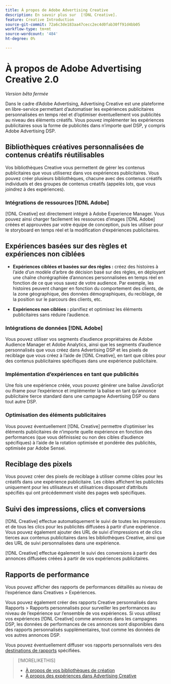 ```yaml
---
title: À propos de Adobe Advertising Creative
description: En savoir plus sur  [!DNL Creative].
feature: Creative Introduction
source-git-commit: 72a6c3de183aa47cecc2ec4d0fab30ff91d4bb05
workflow-type: tm+mt
source-wordcount: '484'
ht-degree: 0%

---
```


# À propos de Adobe Advertising Creative 2.0

*Version bêta fermée*

<!-- verify all and rewrite to include new stuff -->

Dans le cadre d’Adobe Advertising, Advertising Creative est une plateforme en libre-service permettant d’automatiser les expériences publicitaires personnalisées en temps réel et d’optimiser éventuellement vos publicités au niveau des éléments créatifs.<!-- Verify --> Vous pouvez implémenter les expériences publicitaires sous la forme de publicités dans n’importe quel DSP, y compris Adobe Advertising DSP.

## Bibliothèques créatives personnalisées de contenus créatifs réutilisables

Vos bibliothèques Creative vous permettent de gérer les contenus publicitaires que vous utiliserez dans vos expériences publicitaires. Vous pouvez créer plusieurs bibliothèques, chacune avec des contenus créatifs individuels et des groupes de contenus créatifs (appelés *lots*, que vous joindrez à des expériences).

### Intégrations de ressources [!DNL Adobe]

[!DNL Creative] est directement intégré à Adobe Experience Manager. Vous pouvez ainsi charger facilement les ressources d’images [!DNL Adobe] créées et approuvées par votre équipe de conception, puis les utiliser pour le storyboard en temps réel et la modification d’expériences publicitaires.

## Expériences basées sur des règles et expériences non ciblées

* **Expériences ciblées et basées sur des règles :** créez des histoires à l’aide d’un modèle d’arbre de décision basé sur des règles, en déployant une chaîne chorégraphiée d’annonces personnalisées en temps réel en fonction de ce que vous savez de votre audience. Par exemple, les histoires peuvent changer en fonction du comportement des clients, de la zone géographique, des données démographiques, du reciblage, de la position sur le parcours des clients, etc.

* **Expériences non ciblées :** planifiez et optimisez les éléments publicitaires sans réduire l’audience.

### Intégrations de données [!DNL Adobe]

Vous pouvez utiliser vos segments d’audience propriétaires de Adobe Audience Manager et Adobe Analytics, ainsi que les segments d’audience personnalisés que vous créez dans Advertising DSP et les pixels de reciblage que vous créez à l’aide de [!DNL Creative], en tant que cibles pour des contenus publicitaires spécifiques dans une expérience publicitaire. <!-- Advertiser should be able to target all segments that are available in DSP for targeting -->

### Implémentation d’expériences en tant que publicités

Une fois une expérience créée, vous pouvez générer une balise JavaScript ou iframe pour l’expérience et implémenter la balise en tant qu’annonce publicitaire tierce standard dans une campagne Advertising DSP ou dans tout autre DSP.<!-- Will add video and other ad formats; not sure if they'll be available for both standard and dynamic ads. -->

### Optimisation des éléments publicitaires

Vous pouvez éventuellement [!DNL Creative] permettre d’optimiser les éléments publicitaires de n’importe quelle expérience en fonction des performances (que vous définissiez ou non des cibles d’audience spécifiques) à l’aide de la rotation optimisée et pondérée des publicités, optimisée par Adobe Sensei.

<!--
[!DNL Creative] serves first-party ads and triggers third-party ads for the experience based on the specified targeting (when applicable), scheduling, ad rotation, and optimization goal options 
-->

## Reciblage des pixels

Vous pouvez créer des pixels de reciblage à utiliser comme cibles pour les créatifs dans une expérience publicitaire. Les cibles affichent les publicités uniquement pour les utilisateurs et utilisatrices disposant d’attributs spécifiés qui ont précédemment visité des pages web spécifiques.

## Suivi des impressions, clics et conversions

[!DNL Creative] effectue automatiquement le suivi de toutes les impressions et de tous les clics pour les publicités diffusées à partir d’une expérience . Vous pouvez également ajouter des URL de suivi d’impressions et de clics tierces aux contenus publicitaires dans les bibliothèques Creative, ainsi que des URL de suivi personnalisées dans une expérience.

[!DNL Creative] effectue également le suivi des conversions à partir des annonces diffusées créées à partir de vos expériences publicitaires.<!-- Verify wording; anything important to add here? We do track them for all users, right? Or is it optional?  -->

<!--
 [Don't need to mention] When an ad is served, the DSP that buys the ad first tracks the impression, and then passes the impression information to [!DNL Creative]. [!DNL Creative] first tracks a click on an ad, and it then passes the click information
to the DSP.
-->

## Rapports de performance

Vous pouvez afficher des rapports de performances détaillés au niveau de l’expérience dans Creatives > Expériences.

Vous pouvez également créer des rapports Creative personnalisés dans Rapports > Rapports personnalisés pour surveiller les performances au niveau de l’expérience sur l’ensemble de vos expériences. Si vous utilisez vos expériences [!DNL Creative] comme annonces dans les campagnes DSP, les données de performances de ces annonces sont disponibles dans des rapports personnalisés supplémentaires, tout comme les données de vos autres annonces DSP. <!-- Verify that [!DNL Creative] users have access to ALL other reports. -->

Vous pouvez éventuellement diffuser vos rapports personnalisés vers des [destinations de rapports](/help/dsp/reports/report-destinations/report-destination-about.md) spécifiées.

<!--
>* [Overview of implementing Adobe Advertising Creative](/help/creative/introduction/implementation-overview.md)
>* [How the user interface is organized](/help/creative/introduction/ui.md)
-->

>[!MORELIKETHIS]
>
>* [À propos de vos bibliothèques de création](/help/creative/creative-libraries/creative-libraries-about.md)
>* [À propos des expériences dans Advertising Creative](/help/creative/experiences/experience-about.md)

